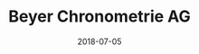 ---
title:          "Beyer Chronometrie AG"
date:           "2018-07-05"
draft:          false
robotsExclude:  true
---